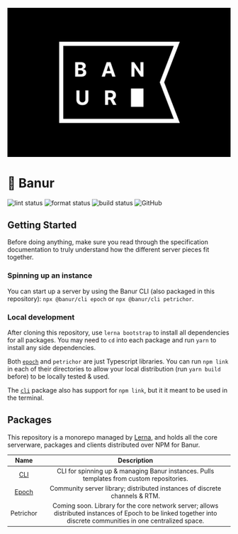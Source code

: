 ![Header](assets/banur-header.svg)

# 🏴 Banur

![lint status](https://github.com/rishiosaur/banur/workflows/lint/badge.svg)
![format status](https://github.com/rishiosaur/banur/workflows/format/badge.svg)
![build status](https://github.com/rishiosaur/banur/workflows/build/badge.svg)
![GitHub](https://img.shields.io/github/license/rishiosaur/banur)

## Getting Started

Before doing anything, make sure you read through the specification documentation to truly understand how the different server pieces fit together.

### Spinning up an instance

You can start up a server by using the Banur CLI (also packaged in this repository): `npx @banur/cli epoch` or `npx @banur/cli petrichor`.

### Local development

After cloning this repository, use `lerna bootstrap` to install all dependencies for all packages. You may need to `cd` into each package and run `yarn` to install any side dependencies.

Both [`epoch`](packages/epoch) and `petrichor` are just Typescript libraries. You can run `npm link` in each of their directories to allow your local distribution (run `yarn build` before) to be locally tested & used.

The [`cli`](packages/cli) package also has support for `npm link`, but it it meant to be used in the terminal.

## Packages

This repository is a monorepo managed by [Lerna](lerna.json), and holds all the core serverware, packages and clients distributed over NPM for Banur.

|          Name           |                                                                            Description                                                                            |
| :---------------------: | :---------------------------------------------------------------------------------------------------------------------------------------------------------------: |
|   [CLI](packages/cli)   |                                     CLI for spinning up & managing Banur instances. Pulls templates from custom repositories.                                     |
| [Epoch](packages/epoch) |                                            Community server library; distributed instances of discrete channels & RTM.                                            |
|        Petrichor        | Coming soon. Library for the core network server; allows distributed instances of Epoch to be linked together into discrete communities in one centralized space. |
